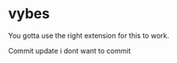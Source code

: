 vybes
=====

You gotta use the right extension for this to work.


Commit update
i dont want to commit
